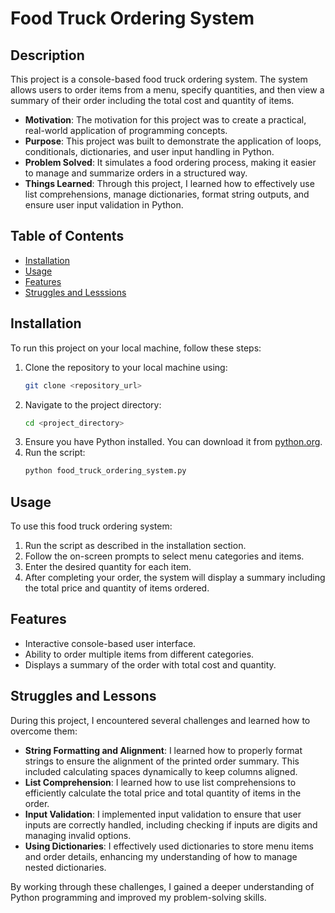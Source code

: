 # Food Truck Ordering System

## Description

This project is a console-based food truck ordering system. The system allows users to order items from a menu, specify quantities, and then view a summary of their order including the total cost and quantity of items. 

- **Motivation**: The motivation for this project was to create a practical, real-world application of programming concepts.
- **Purpose**: This project was built to demonstrate the application of loops, conditionals, dictionaries, and user input handling in Python.
- **Problem Solved**: It simulates a food ordering process, making it easier to manage and summarize orders in a structured way.
- **Things Learned**: Through this project, I learned how to effectively use list comprehensions, manage dictionaries, format string outputs, and ensure user input validation in Python.

## Table of Contents

- [Installation](#installation)
- [Usage](#usage)
- [Features](#features)
- [Struggles and Lesssions](#struggles-and-lessons)

## Installation

To run this project on your local machine, follow these steps:

1. Clone the repository to your local machine using:
   ```bash
   git clone <repository_url>
   ```
2. Navigate to the project directory:
   ```bash
   cd <project_directory>
   ```
3. Ensure you have Python installed. You can download it from [python.org](https://www.python.org/).
4. Run the script:
   ```bash
   python food_truck_ordering_system.py
   ```

## Usage

To use this food truck ordering system:

1. Run the script as described in the installation section.
2. Follow the on-screen prompts to select menu categories and items.
3. Enter the desired quantity for each item.
4. After completing your order, the system will display a summary including the total price and quantity of items ordered.

## Features

- Interactive console-based user interface.
- Ability to order multiple items from different categories.
- Displays a summary of the order with total cost and quantity.

## Struggles and Lessons

During this project, I encountered several challenges and learned how to overcome them:

- **String Formatting and Alignment**: I learned how to properly format strings to ensure the alignment of the printed order summary. This included calculating spaces dynamically to keep columns aligned.
- **List Comprehension**: I learned how to use list comprehensions to efficiently calculate the total price and total quantity of items in the order.
- **Input Validation**: I implemented input validation to ensure that user inputs are correctly handled, including checking if inputs are digits and managing invalid options.
- **Using Dictionaries**: I effectively used dictionaries to store menu items and order details, enhancing my understanding of how to manage nested dictionaries.

By working through these challenges, I gained a deeper understanding of Python programming and improved my problem-solving skills.